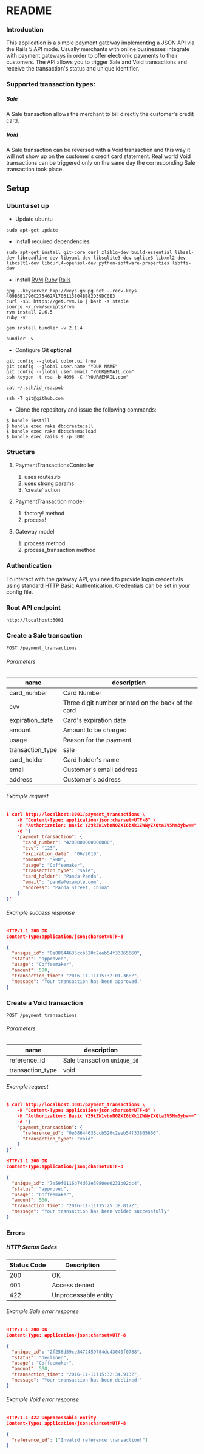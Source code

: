 # README

### Introduction

This application is a simple payment gateway implementing a JSON API via the Rails 5 API mode. Usually merchants with online businesses integrate with payment gateways in order to offer electronic payments to their customers. The API allows you to trigger Sale and Void transactions and receive the transaction's status and unique identifier.

### Supported transaction types:

##### Sale
A Sale transaction allows the merchant to bill directly the customer's credit card.

##### Void
A Sale transaction can be reversed with a Void transaction and this way it will not show up on the customer's credit card statement.
Real world Void transactions can be triggered only on the same day the corresponding Sale transaction took place.

## Setup

### Ubuntu set up

* Update ubuntu
```
sudo apt-get update
```

* Install required dependencies
```
sudo apt-get install git-core curl zlib1g-dev build-essential libssl-dev libreadline-dev libyaml-dev libsqlite3-dev sqlite3 libxml2-dev libxslt1-dev libcurl4-openssl-dev python-software-properties libffi-dev
```

* install [RVM](https://rvm.io/rvm/install)
[Ruby](http://ruby-doc.org/)
[Rails](http://guides.rubyonrails.org/)

```
gpg --keyserver hkp://keys.gnupg.net --recv-keys 409B6B1796C275462A1703113804BB82D39DC0E3
curl -sSL https://get.rvm.io | bash -s stable
source ~/.rvm/scripts/rvm
rvm install 2.6.5
ruby -v

gem install bundler -v 2.1.4

bundler -v
```

* Configure Git **optional**
```
git config --global color.ui true
git config --global user.name "YOUR NAME"
git config --global user.email "YOUR@EMAIL.com"
ssh-keygen -t rsa -b 4096 -C "YOUR@EMAIL.com"

cat ~/.ssh/id_rsa.pub

ssh -T git@github.com
```

* Clone the repository and issue the following commands:
```
$ bundle install
$ bundle exec rake db:create:all
$ bundle exec rake db:schema:load
$ bundle exec rails s -p 3001
```

### Structure

1. PaymentTransactionsController
   1. uses routes.rb
   2. uses strong params
   3. 'create' action

2. PaymentTransaction model
   1.  factory! method
   2.  process!

3. Gateway model
   1. process method
   2. process_transaction method

### Authentication

To interact with the gateway API, you need to provide login credentials using standard HTTP Basic Authentication. Credentials can be set in your config file.

### Root API endpoint

`http://localhost:3001`

### Create a Sale transaction

`POST /payment_transactions`

###### Parameters

name|description
----|----
card_number|Card Number
cvv|Three digit number printed on the back of the card
expiration_date|Card's expiration date
amount|Amount to be charged
usage|Reason for the payment
transaction_type|sale
card_holder|Card holder's name
email|Customer's email address
address|Customer's address


###### Example request

```json
$ curl http://localhost:3001/payment_transactions \
    -H "Content-Type: application/json;charset=UTF-8" \
    -H "Authorization: Basic Y29kZW1vbnN0ZXI6bXk1ZWNyZXQta2V5Mm8ybw==" \
    -d '{
    "payment_transaction": {
      "card_number": "4200000000000000",
      "cvv": "123",
      "expiration_date": "06/2019",
      "amount": "500",
      "usage": "Coffeemaker",
      "transaction_type": "sale",
      "card_holder": "Panda Panda",
      "email": "panda@example.com",
      "address": "Panda Street, China"
    }
}'
```

###### Example success response

```json
HTTP/1.1 200 OK
Content-Type:application/json;charset=UTF-8

{
  "unique_id": "0e08644635ccb520c2eeb54f33865660",
  "status": "approved",
  "usage": "Coffeemaker",
  "amount": 500,
  "transaction_time": "2016-11-11T15:32:01.368Z",
  "message": "Your transaction has been approved."
}
```

### Create a Void transaction

`POST /payment_transactions`

###### Parameters

name|description
----|----
reference_id|Sale transaction `unique_id`
transaction_type|void

###### Example request

```json
$ curl http://localhost:3001/payment_transactions \
    -H "Content-Type: application/json;charset=UTF-8" \
    -H "Authorization: Basic Y29kZW1vbnN0ZXI6bXk1ZWNyZXQta2V5Mm8ybw==" \
    -d '{
    "payment_transaction": {
      "reference_id": "0e08644635ccb520c2eeb54f33865660",
      "transaction_type": "void"
    }
}'

```

```json
HTTP/1.1 200 OK
Content-Type:application/json;charset=UTF-8

{
  "unique_id": "7e59f0116b74d62e3980ee0231b02dc4",
  "status": "approved",
  "usage": "Coffeemaker",
  "amount": 500,
  "transaction_time": "2016-11-11T15:25:38.817Z",
  "message": "Your transaction has been voided successfully"
}
```


### Errors

##### HTTP Status Codes

Status Code|Description
----|----
200|OK
401|Access denied
422|Unprocessable entity

###### Example Sale error response

```json
HTTP/1.1 200 OK
Content-Type: application/json;charset=UTF-8

{
  "unique_id": "2f256d59ce3472459704dc43040f0788",
  "status": "declined",
  "usage": "Coffeemaker",
  "amount": 500,
  "transaction_time": "2016-11-11T15:32:34.913Z",
  "message": "Your transaction has been declined!"
}
```

###### Example Void error response

```json
HTTP/1.1 422 Unprocessable entity
Content-Type: application/json;charset=UTF-8

{
  "reference_id": ["Invalid reference transaction!"]
}
```


